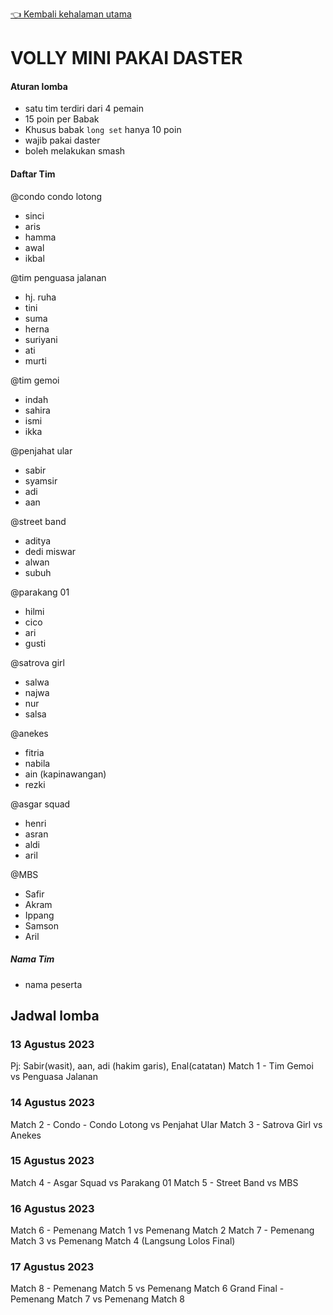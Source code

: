 [👈 Kembali kehalaman utama](/readme.md)

# VOLLY MINI PAKAI DASTER

#### Aturan lomba
- satu tim terdiri dari 4 pemain
- 15 poin per Babak
- Khusus babak `long set` hanya 10 poin
- wajib pakai daster
- boleh melakukan smash

#### Daftar Tim

@condo condo lotong
- sinci
- aris
- hamma
- awal
- ikbal

@tim penguasa jalanan
- hj. ruha
- tini
- suma
- herna
- suriyani
- ati
- murti

@tim gemoi
- indah
- sahira
- ismi
- ikka

@penjahat ular
- sabir
- syamsir
- adi 
- aan

@street band
- aditya
- dedi miswar
- alwan
- subuh

@parakang 01
- hilmi
- cico
- ari
- gusti

@satrova girl
- salwa
- najwa
- nur
- salsa

@anekes
- fitria
- nabila
- ain (kapinawangan)
- rezki

@asgar squad
- henri
- asran
- aldi
- aril

@MBS
- Safir
- Akram
- Ippang
- Samson
- Aril

##### Nama Tim
- nama peserta

## Jadwal lomba

### 13 Agustus 2023
Pj: Sabir(wasit), aan, adi (hakim garis), Enal(catatan)
Match 1 - Tim Gemoi vs Penguasa Jalanan 

### 14 Agustus 2023
Match 2 - Condo - Condo Lotong vs Penjahat Ular
Match 3 - Satrova Girl vs Anekes

### 15 Agustus 2023
Match 4 - Asgar Squad vs Parakang 01
Match 5 - Street Band vs MBS

### 16 Agustus 2023
Match 6 - Pemenang Match 1 vs Pemenang Match 2
Match 7 - Pemenang Match 3 vs Pemenang Match 4 (Langsung Lolos Final)

### 17 Agustus 2023
Match 8 - Pemenang Match 5 vs Pemenang Match 6
Grand Final - Pemenang Match 7 vs Pemenang Match 8
